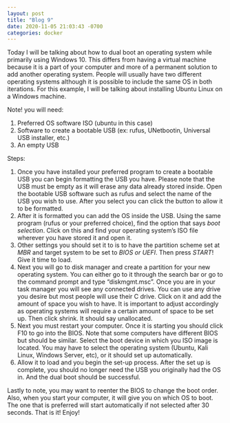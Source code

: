 ```yaml
---
layout: post
title: "Blog 9"
date: 2020-11-05 21:03:43 -0700
categories: docker
---
```

Today I will be talking about how to dual boot an operating system while primarily using Windows 10. This differs from having a virtual machine because it is a part of your computer and more of a permanent solution to add another operating system. People will usually have two different operating systems although it is possible to include the same OS in both iterations. For this example, I will be talking about installing Ubuntu Linux on a Windows machine. 


Note! you will need: 
1. Preferred OS software ISO (ubuntu in this case)
2. Software to create a bootable USB (ex: rufus, UNetbootin, Universal USB installer, etc.)
3. An empty USB


Steps:
1.	Once you have installed your preferred program to create a bootable USB you can begin formatting the USB you have. Please note that the USB must be empty as it will erase any data already stored inside. Open the bootable USB software such as rufus and select the name of the USB you wish to use. After you select you can click the button to allow it to be formatted.
2.	After it is formatted you can add the OS inside the USB. Using the same program (rufus or your preferred choice), find the option that says *boot selection*. Click on this and find your operating system’s ISO file wherever you have stored it and open it.
3.	Other settings you should set it to is to have the partition scheme set at *MBR* and target system to be set to *BIOS or UEFI*. Then press *START*! Give it time to load.
4.	Next you will go to disk manager and create a partition for your new operating system. You can either go to it through the search bar or go to the command prompt and type “diskmgmt.msc”. Once you are in your task manager you will see any connected drives. You can use any drive you desire but most people will use their C drive. Click on it and add the amount of space you wish to have. It is important to adjust accordingly as operating systems will require a certain amount of space to be set up. Then click shrink. It should say unallocated. 
5.	Next you must restart your computer. Once it is starting you should click F10 to go into the BIOS. Note that some computers have different BIOS but should be similar. Select the boot device in which you ISO image is located. You may have to select the operating system (Ubuntu, Kali Linux, Windows Server, etc), or it should set up automatically.
6.	Allow it to load and you begin the set-up process. After the set up is complete, you should no longer need the USB you originally had the OS in. And the dual boot should be successful.


Lastly to note, you may want to reenter the BIOS to change the boot order. Also, when you start your computer, it will give you on which OS to boot. The one that is preferred will start automatically if not selected after 30 seconds. That is it! Enjoy!



